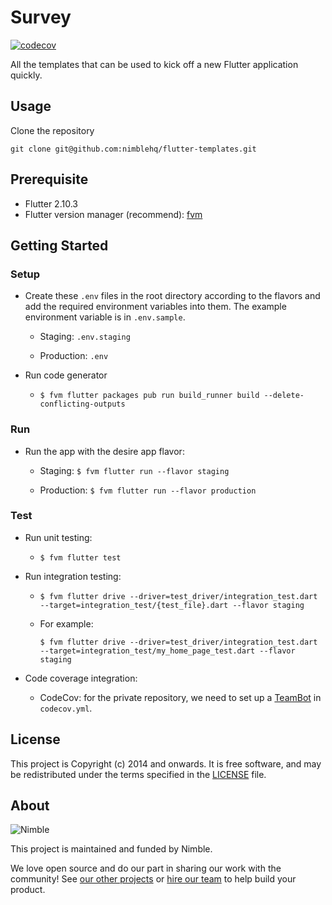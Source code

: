 # Survey

[![codecov](https://codecov.io/gh/nimblehq/flutter-templates/branch/main/graph/badge.svg?token=ATUNXDX218)](https://codecov.io/gh/nimblehq/flutter-templates)

All the templates that can be used to kick off a new Flutter application quickly.

## Usage

Clone the repository

`git clone git@github.com:nimblehq/flutter-templates.git`

## Prerequisite

- Flutter 2.10.3
- Flutter version manager (recommend): [fvm](https://fvm.app/)

## Getting Started

### Setup

- Create these `.env` files in the root directory according to the flavors and add the required
  environment variables into them. The example environment variable is in `.env.sample`.

  - Staging: `.env.staging`

  - Production: `.env`

- Run code generator

  - `$ fvm flutter packages pub run build_runner build --delete-conflicting-outputs`

### Run

- Run the app with the desire app flavor:

  - Staging: `$ fvm flutter run --flavor staging`

  - Production: `$ fvm flutter run --flavor production`

### Test

- Run unit testing:

  - `$ fvm flutter test`

- Run integration testing:

  - `$ fvm flutter drive --driver=test_driver/integration_test.dart --target=integration_test/{test_file}.dart --flavor staging`

  - For example:

    `$ fvm flutter drive --driver=test_driver/integration_test.dart --target=integration_test/my_home_page_test.dart --flavor staging`

- Code coverage integration:

  - CodeCov: for the private repository, we need to set up a [TeamBot](https://docs.codecov.com/docs/team-bot) in `codecov.yml`.

## License

This project is Copyright (c) 2014 and onwards. It is free software,
and may be redistributed under the terms specified in the [LICENSE] file.

[LICENSE]: /LICENSE

## About

![Nimble](https://assets.nimblehq.co/logo/dark/logo-dark-text-160.png)

This project is maintained and funded by Nimble.

We love open source and do our part in sharing our work with the community!
See [our other projects][community] or [hire our team][hire] to help build your product.

[community]: https://github.com/nimblehq
[hire]: https://nimblehq.co/
